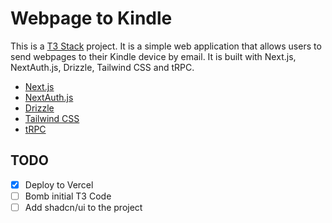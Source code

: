 # Webpage to Kindle

This is a [T3 Stack](https://create.t3.gg/) project. It is a simple web application that allows users to send webpages to their Kindle device by email. It is built with Next.js, NextAuth.js, Drizzle, Tailwind CSS and tRPC.

- [Next.js](https://nextjs.org)
- [NextAuth.js](https://next-auth.js.org)
- [Drizzle](https://orm.drizzle.team)
- [Tailwind CSS](https://tailwindcss.com)
- [tRPC](https://trpc.io)

## TODO

- [x] Deploy to Vercel
- [ ] Bomb initial T3 Code
- [ ] Add shadcn/ui to the project
